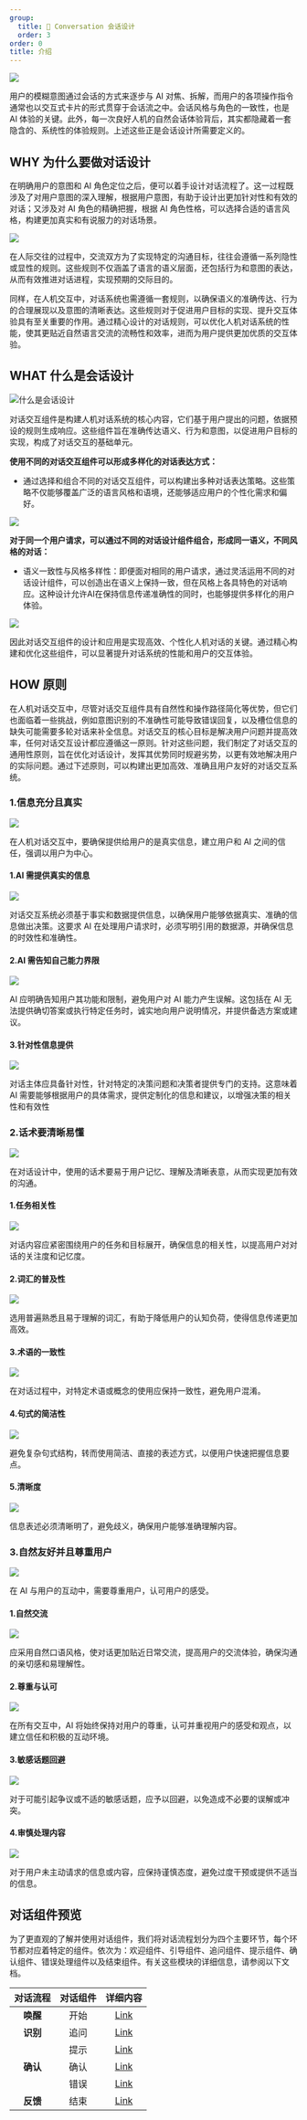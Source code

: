 ```yaml
---
group:
  title: 💭 Conversation 会话设计
  order: 3
order: 0
title: 介绍
---
```


![](https://mdn.alipayobjects.com/huamei_iwk9zp/afts/img/A*ohp_SLO1eaEAAAAAAAAAAAAADgCCAQ/fmt.webp)

用户的模糊意图通过会话的方式来逐步与 AI 对焦、拆解，而用户的各项操作指令通常也以交互式卡片的形式贯穿于会话流之中。会话风格与角色的一致性，也是 AI 体验的关键。此外，每一次良好人机的自然会话体验背后，其实都隐藏着一套隐含的、系统性的体验规则。上述这些正是会话设计所需要定义的。

## WHY 为什么要做对话设计

在明确用户的意图和 AI 角色定位之后，便可以着手设计对话流程了。这一过程既涉及了对用户意图的深入理解，根据用户意图，有助于设计出更加针对性和有效的对话；又涉及对 AI 角色的精确把握，根据 AI 角色性格，可以选择合适的语言风格，构建更加真实和有说服力的对话场景。

![](https://mdn.alipayobjects.com/huamei_iwk9zp/afts/img/A*C94kQK-GA9QAAAAAAAAAAAAADgCCAQ/fmt.webp)

在人际交往的过程中，交流双方为了实现特定的沟通目标，往往会遵循一系列隐性或显性的规则。这些规则不仅涵盖了语言的语义层面，还包括行为和意图的表达，从而有效推进对话进程，实现预期的交际目的。

同样，在人机交互中，对话系统也需遵循一套规则，以确保语义的准确传达、行为的合理展现以及意图的清晰表达。这些规则对于促进用户目标的实现、提升交互体验具有至关重要的作用。通过精心设计的对话规则，可以优化人机对话系统的性能，使其更贴近自然语言交流的流畅性和效率，进而为用户提供更加优质的交互体验。

## WHAT 什么是会话设计

![什么是会话设计](https://mdn.alipayobjects.com/huamei_iwk9zp/afts/img/A*QI3xQrObsI4AAAAAAAAAAAAADgCCAQ/fmt.webp)

对话交互组件是构建人机对话系统的核心内容，它们基于用户提出的问题，依据预设的规则生成响应。这些组件旨在准确传达语义、行为和意图，以促进用户目标的实现，构成了对话交互的基础单元。

**使用不同的对话交互组件可以形成多样化的对话表达方式：**

- 通过选择和组合不同的对话交互组件，可以构建出多种对话表达策略。这些策略不仅能够覆盖广泛的语言风格和语境，还能够适应用户的个性化需求和偏好。

![](https://mdn.alipayobjects.com/huamei_iwk9zp/afts/img/A*QROUQbGlvcwAAAAAAAAAAAAADgCCAQ/fmt.webp)

**对于同一个用户请求，可以通过不同的对话设计组件组合，形成同一语义，不同风格的对话：**

- 语义一致性与风格多样性：即便面对相同的用户请求，通过灵活运用不同的对话设计组件，可以创造出在语义上保持一致，但在风格上各具特色的对话响应。这种设计允许AI在保持信息传递准确性的同时，也能够提供多样化的用户体验。

![](https://mdn.alipayobjects.com/huamei_iwk9zp/afts/img/A*2q8gQZMp9l4AAAAAAAAAAAAADgCCAQ/fmt.webp)

因此对话交互组件的设计和应用是实现高效、个性化人机对话的关键。通过精心构建和优化这些组件，可以显著提升对话系统的性能和用户的交互体验。

## HOW 原则

在人机对话交互中，尽管对话交互组件具有自然性和操作路径简化等优势，但它们也面临着一些挑战，例如意图识别的不准确性可能导致错误回复，以及槽位信息的缺失可能需要多轮对话来补全信息。对话交互的核心目标是解决用户问题并提高效率，任何对话交互设计都应遵循这一原则。针对这些问题，我们制定了对话交互的通用性原则，旨在优化对话设计，发挥其优势同时规避劣势，以更有效地解决用户的实际问题。通过下述原则，可以构建出更加高效、准确且用户友好的对话交互系统。

### 1.信息充分且真实

![](https://mdn.alipayobjects.com/huamei_iwk9zp/afts/img/A*h_9JQLDK_JIAAAAAAAAAAAAADgCCAQ/fmt.webp)

在人机对话交互中，要确保提供给用户的是真实信息，建立用户和 AI 之间的信任，强调以用户为中心。

#### 1.AI 需提供真实的信息

<ImagePreview>
<img class="preview-img no-padding" src="https://mdn.alipayobjects.com/huamei_iwk9zp/afts/img/A*_SoFRY_Rm30AAAAAAAAAAAAADgCCAQ/fmt.webp">
</ImagePreview>

对话交互系统必须基于事实和数据提供信息，以确保用户能够依据真实、准确的信息做出决策。这要求 AI 在处理用户请求时，必须写明引用的数据源，并确保信息的时效性和准确性。

#### 2.AI 需告知自己能力界限

<ImagePreview>
<img class="preview-img no-padding" src="https://mdn.alipayobjects.com/huamei_iwk9zp/afts/img/A*83p9R7JFirgAAAAAAAAAAAAADgCCAQ/fmt.webp">
</ImagePreview>

AI 应明确告知用户其功能和限制，避免用户对 AI 能力产生误解。这包括在 AI 无法提供确切答案或执行特定任务时，诚实地向用户说明情况，并提供备选方案或建议。

#### 3.针对性信息提供

<ImagePreview>
<img class="preview-img no-padding" src="https://mdn.alipayobjects.com/huamei_iwk9zp/afts/img/A*BEkxTZKqypgAAAAAAAAAAAAADgCCAQ/fmt.webp">
</ImagePreview>

对话主体应具备针对性，针对特定的决策问题和决策者提供专门的支持。这意味着 AI 需要能够根据用户的具体需求，提供定制化的信息和建议，以增强决策的相关性和有效性

### 2.话术要清晰易懂

![](https://mdn.alipayobjects.com/huamei_iwk9zp/afts/img/A*sLjARY7FmvcAAAAAAAAAAAAADgCCAQ/fmt.webp)

在对话设计中，使用的话术要易于用户记忆、理解及清晰表意，从而实现更加有效的沟通。

#### 1.任务相关性

<ImagePreview>
<img class="preview-img no-padding" src="https://mdn.alipayobjects.com/huamei_iwk9zp/afts/img/A*wSo8Qa4UqI4AAAAAAAAAAAAADgCCAQ/fmt.webp">
</ImagePreview>

对话内容应紧密围绕用户的任务和目标展开，确保信息的相关性，以提高用户对对话的关注度和记忆度。

#### 2.词汇的普及性

<ImagePreview>
<img class="preview-img no-padding" src="https://mdn.alipayobjects.com/huamei_iwk9zp/afts/img/A*VSkrRLuLN2kAAAAAAAAAAAAADgCCAQ/fmt.webp">
</ImagePreview>

选用普遍熟悉且易于理解的词汇，有助于降低用户的认知负荷，使得信息传递更加高效。

#### 3.术语的一致性

<ImagePreview>
<img class="preview-img no-padding" src="https://mdn.alipayobjects.com/huamei_iwk9zp/afts/img/A*myBASJk_wp0AAAAAAAAAAAAADgCCAQ/fmt.webp">
</ImagePreview>

在对话过程中，对特定术语或概念的使用应保持一致性，避免用户混淆。

#### 4.句式的简洁性

<ImagePreview>
<img class="preview-img no-padding" src="https://mdn.alipayobjects.com/huamei_iwk9zp/afts/img/A*tRXKSahVc4wAAAAAAAAAAAAADgCCAQ/fmt.webp">
</ImagePreview>

避免复杂句式结构，转而使用简洁、直接的表述方式，以便用户快速把握信息要点。

#### 5.清晰度

<ImagePreview>
<img class="preview-img no-padding" src="https://mdn.alipayobjects.com/huamei_iwk9zp/afts/img/A*flR6QIBpFq0AAAAAAAAAAAAADgCCAQ/fmt.webp">
</ImagePreview>

信息表述必须清晰明了，避免歧义，确保用户能够准确理解内容。

### 3.自然友好并且尊重用户

![](https://mdn.alipayobjects.com/huamei_iwk9zp/afts/img/A*Dkx5Tat2d6IAAAAAAAAAAAAADgCCAQ/fmt.webp)

在 AI 与用户的互动中，需要尊重用户，认可用户的感受。

#### 1.自然交流

<ImagePreview>
<img class="preview-img no-padding" src="https://mdn.alipayobjects.com/huamei_iwk9zp/afts/img/A*hKpWR56DgjAAAAAAAAAAAAAADgCCAQ/fmt.webp">
</ImagePreview>

应采用自然口语风格，使对话更加贴近日常交流，提高用户的交流体验，确保沟通的亲切感和易理解性。

#### 2.尊重与认可

<ImagePreview>
<img class="preview-img no-padding" src="https://mdn.alipayobjects.com/huamei_iwk9zp/afts/img/A*WalpQrw9VvEAAAAAAAAAAAAADgCCAQ/fmt.webp">
</ImagePreview>

在所有交互中，AI 将始终保持对用户的尊重，认可并重视用户的感受和观点，以建立信任和积极的互动环境。

#### 3.敏感话题回避

<ImagePreview>
<img class="preview-img no-padding" src="https://mdn.alipayobjects.com/huamei_iwk9zp/afts/img/A*vY0wTbb5QKYAAAAAAAAAAAAADgCCAQ/fmt.webp">
</ImagePreview>

对于可能引起争议或不适的敏感话题，应予以回避，以免造成不必要的误解或冲突。

#### 4.审慎处理内容

<ImagePreview>
<img class="preview-img no-padding" src="https://mdn.alipayobjects.com/huamei_iwk9zp/afts/img/A*I2fZTL6_FpgAAAAAAAAAAAAADgCCAQ/fmt.webp">
</ImagePreview>

对于用户未主动请求的信息或内容，应保持谨慎态度，避免过度干预或提供不适当的信息。

## 对话组件预览

为了更直观的了解并使用对话组件，我们将对话流程划分为四个主要环节，每个环节都对应着特定的组件。依次为：欢迎组件、引导组件、追问组件、提示组件、确认组件、错误处理组件以及结束组件。有关这些模块的详细信息，请参阅以下文档。

| **对话流程** | **对话组件** |          **详细内容**          |
| :----------: | :----------: | :----------------------------: |
|   **唤醒**   |     开始     |  [Link](/docs/spec/start-cn)   |
|   **识别**   |     追问     | [Link](docs/spec/follow-up-cn) |
|              |     提示     |   [Link](docs/spec/hint-cn)    |
|   **确认**   |     确认     |  [Link](docs/spec/confirm-cn)  |
|              |     错误     |   [Link](docs/spec/error-cn)   |
|   **反馈**   |     结束     |    [Link](docs/spec/end-cn)    |
